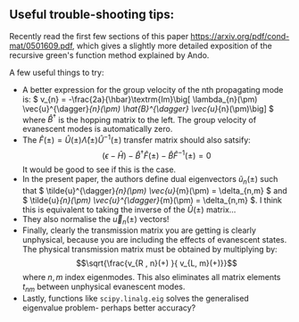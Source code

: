 ## Useful trouble-shooting tips:

Recently read the first few sections of this paper https://arxiv.org/pdf/cond-mat/0501609.pdf, which gives a slightly more detailed exposition of the recursive green's function method explained by Ando.

A few useful things to try:
* A better expression for the group velocity of the nth propagating mode is: 
$ v_{n} = -\frac{2a}{\hbar}\textrm{Im}\big[ \lambda_{n}(\pm) \vec{u}^{\dagger}_{n}(\pm) \hat{B}^{\dagger} \vec{u}_{n}(\pm)\big] $ 
where $\hat{B}^{\dagger}$ is the hopping matrix to the left. The group velocity of evanescent modes is automatically zero.
* The $\hat{F}(\pm) = \hat{U}(\pm) \hat{\Lambda} (\pm) \hat{U}^{-1}(\pm)$ transfer matrix should also satsify:
$$ (\epsilon - \hat{H}) -\hat{B}^{\dagger}\hat{F}(\pm) -\hat{B}\hat{F}^{-1}(\pm) = 0$$
It would be good to see if this is the case.
* In the present paper, the authors define dual eigenvectors $\tilde{u}_{n}(\pm)$ such that $ \tilde{u}^{\dagger}_{n}(\pm) \vec{u}_{m}(\pm) = \delta_{n,m} $ and $  \tilde{u}_{n}(\pm) \vec{u}^{\dagger}_{m}(\pm) = \delta_{n,m} $. I think this is equivalent to taking the inverse of the $\hat{U}(\pm)$ matrix...
* They also normalise the $\vec{u}_{n}(\pm)$ vectors!
* Finally, clearly the transmission matrix you are getting is clearly unphysical, because you are including the effects of evanescent states. The physical transmission matrix must be obtained by multiplying by:
$$\sqrt{\frac{v_{R , n}(+) }{ v_{L, m}(+)}}$$
where $n , m$ index eigenmodes. This also eliminates all matrix elements $t_{nm}$ between unphysical evanescent modes. 
* Lastly, functions like `scipy.linalg.eig` solves the generalised eigenvalue problem- perhaps better accuracy?

